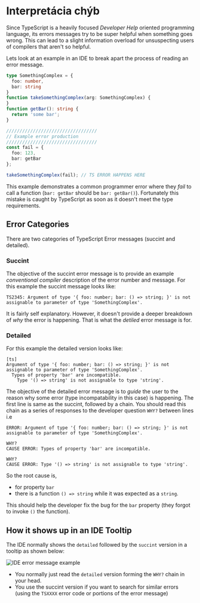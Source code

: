 # Interpretácia  chýb

Since TypeScript is a heavily focused _Developer Help_ oriented programming language, its errors messages try to be super helpful when something goes wrong. This can lead to a slight information overload for unsuspecting users of compilers that aren't so helpful.

Lets look at an example in an IDE to break apart the process of reading an error message.

```typescript
type SomethingComplex = {
  foo: number,
  bar: string
}
function takeSomethingComplex(arg: SomethingComplex) {
}
function getBar(): string {
  return 'some bar';
}

//////////////////////////////////
// Example error production
//////////////////////////////////
const fail = {
  foo: 123,
  bar: getBar
};

takeSomethingComplex(fail); // TS ERROR HAPPENS HERE
```

This example demonstrates a common programmer error where they _fail_ to call a function \(`bar: getBar` should be `bar: getBar()`\). Fortunately this mistake is caught by TypeScript as soon as it doesn't meet the type requirements.

## Error Categories

There are two categories of TypeScript Error messages \(succint and detailed\).

### Succint

The objective of the succint error message is to provide an example _conventional compiler_ description of the error number and message. For this example the succint message looks like:

```text
TS2345: Argument of type '{ foo: number; bar: () => string; }' is not assignable to parameter of type 'SomethingComplex'.
```

It is fairly self explanatory. However, it doesn't provide a deeper breakdown of _why_ the error is happening. That is what the _detiled_ error message is for.

### Detailed

For this example the detailed version looks like:

```text
[ts]
Argument of type '{ foo: number; bar: () => string; }' is not assignable to parameter of type 'SomethingComplex'.
  Types of property 'bar' are incompatible.
    Type '() => string' is not assignable to type 'string'.
```

The objective of the detailed error message is to _guide_ the user to the reason why some error \(type incompatability in this case\) is happening. The first line is same as the succint, followed by a chain. You should read this chain as a series of responses to the developer question `WHY?` between lines i.e

```text
ERROR: Argument of type '{ foo: number; bar: () => string; }' is not assignable to parameter of type 'SomethingComplex'.

WHY? 
CAUSE ERROR: Types of property 'bar' are incompatible.

WHY? 
CAUSE ERROR: Type '() => string' is not assignable to type 'string'.
```

So the root cause is,

* for property `bar`
* there is a function `() => string` while it was expected as a `string`. 

This should help the developer fix the bug for the `bar` property \(they forgot to invoke `()` the function\).

## How it shows up in an IDE Tooltip

The IDE normally shows the `detailed` followed by the `succint` version in a tooltip as shown below:

![IDE error message example](https://raw.githubusercontent.com/basarat/typescript-book/master/images/errors/interpreting-errors/ide.png)

* You normally just read the `detailed` version forming the `WHY?` chain in your head. 
* You use the succint version if you want to search for similar errors \(using the `TSXXXX` error code or portions of the error message\)


